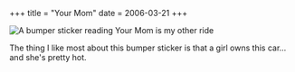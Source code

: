 +++
title = "Your Mom"
date = 2006-03-21
+++

![A bumper sticker reading Your Mom is my other ride](http://www.aphoenix.ca/photoblog/photos/YourMom.jpg)

The thing I like most about this bumper sticker is that a girl owns this car... and she's pretty hot.
